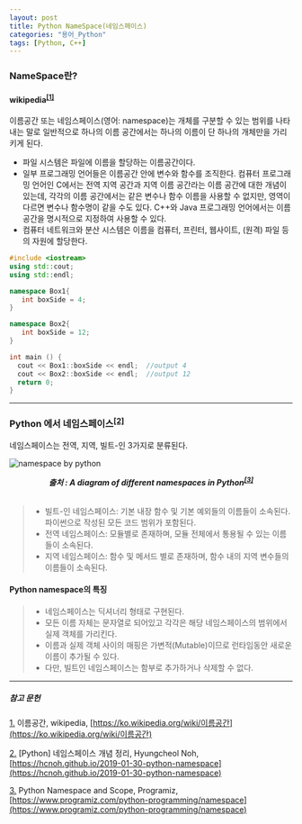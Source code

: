 ```yaml
---
layout: post
title: Python NameSpace(네임스페이스)
categories: "용어_Python"
tags: [Python, C++]
---
```


### NameSpace란?

#### wikipedia<sup><a href="#footnote_1_1" name="footnote_1_2">[1]</a></sup>

이름공간 또는 네임스페이스(영어: namespace)는 개체를 구분할 수 있는 범위를 나타내는 말로 일반적으로 하나의 이름 공간에서는 하나의 이름이 단 하나의 개체만을 가리키게 된다.

* 파일 시스템은 파일에 이름을 할당하는 이름공간이다.
* 일부 프로그래밍 언어들은 이름공간 안에 변수와 함수를 조직한다. 컴퓨터 프로그래밍 언어인 C에서는 전역 지역 공간과 지역 이름 공간라는 이름 공간에 대한 개념이 있는데, 각각의 이름 공간에서는 같은 변수나 함수 이름을 사용할 수 없지만, 영역이 다르면 변수나 함수명이 같을 수도 있다. C++와 Java 프로그래밍 언어에서는 이름 공간을 명시적으로 지정하여 사용할 수 있다.
* 컴퓨터 네트워크와 분산 시스템은 이름을 컴퓨터, 프린터, 웹사이트, (원격) 파일 등의 자원에 할당한다.

```C++
#include <iostream>
using std::cout;
using std::endl;

namespace Box1{
   int boxSide = 4;
}

namespace Box2{
   int boxSide = 12;
}

int main () {
  cout << Box1::boxSide << endl;  //output 4
  cout << Box2::boxSide << endl;  //output 12
  return 0;
}
```

---

### Python 에서 네임스페이스<sup><a href="#footnote_2_1" name="footnote_2_2">[2]</a></sup>

네임스페이스는 전역, 지역, 빌트-인 3가지로 분류된다.

![namespace by python](https://hcnoh.github.io/assets/img/2019-01-30-python-namespace/02.jpg)

<div style="text-align: center; font-weight: bold; font-style: italic"> 출처 : A diagram of different namespaces in Python<sup><a href="#footnote_3_1" name="footnote_3_2">[3]</a></sup></div><br/>


> * 빌트-인 네임스페이스: 기본 내장 함수 및 기본 예외들의 이름들이 소속된다. 파이썬으로 작성된 모든 코드 범위가 포함된다.
> * 전역 네임스페이스: 모듈별로 존재하며, 모듈 전체에서 통용될 수 있는 이름들이 소속된다.
> * 지역 네임스페이스: 함수 및 메서드 별로 존재하며, 함수 내의 지역 변수들의 이름들이 소속된다.

#### Python namespace의 특징

> * 네임스페이스는 딕셔너리 형태로 구현된다.
> * 모든 이름 자체는 문자열로 되어있고 각각은 해당 네임스페이스의 범위에서 실제 객체를 가리킨다.
> * 이름과 실제 객체 사이의 매핑은 가변적(Mutable)이므로 런타임동안 새로운 이름이 추가될 수 있다.
> * 다만, 빌트인 네임스페이스는 함부로 추가하거나 삭제할 수 없다.





---

##### 참고 문헌

<a href="#footnote_1_2" name="footnote_1_1">1.</a> 이름공간, wikipedia, [https://ko.wikipedia.org/wiki/이름공간](https://ko.wikipedia.org/wiki/이름공간)

<a href="#footnote_2_2" name="footnote_2_1">2.</a> [Python] 네임스페이스 개념 정리, Hyungcheol Noh, [https://hcnoh.github.io/2019-01-30-python-namespace](https://hcnoh.github.io/2019-01-30-python-namespace)

<a href="#footnote_3_2" name="footnote_3_1">3.</a> Python Namespace and Scope, Programiz, [https://www.programiz.com/python-programming/namespace](https://www.programiz.com/python-programming/namespace)

